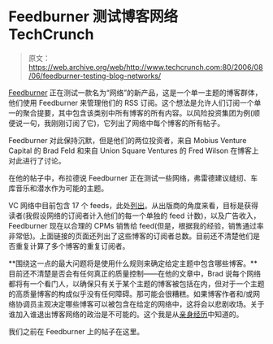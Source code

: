 # Feedburner 测试博客网络 TechCrunch

> 原文：<https://web.archive.org/web/http://www.techcrunch.com:80/2006/08/06/feedburner-testing-blog-networks/>

 [](https://web.archive.org/web/20221130203847/http://www.feedburner.com/) [Feedburner](https://web.archive.org/web/20221130203847/http://www.feedburner.com/) 正在测试一款名为“网络”的新产品，这是一个单一主题的博客群体，他们使用 Feedburner 来管理他们的 RSS 订阅。这个想法是允许人们订阅一个单一的聚合提要，其中包含该类别中所有博客的所有内容。以风险投资集团为例(顺便说一句，我刚刚订阅了它)，它列出了网络中每个博客的所有帖子。

Feedburner 对此保持沉默，但是他们的两位投资者，来自 Mobius Venture Capital 的 Brad Feld 和来自 Union Square Ventures 的 Fred Wilson 在博客上对此进行了讨论。

在他的帖子中，布拉德说 Feedburner 正在测试一些网络，弗雷德建议缝纫、车库音乐和潜水作为可能的主题。

VC 网络中目前包含 17 个 feeds，此处[列出](https://web.archive.org/web/20221130203847/https://www.feedburner.com/ads/add-campaign.do?n=5)。从出版商的角度来看，目标是获得读者(我假设网络的订阅者计入他们的每一个单独的 feed 计数)，以及广告收入，Feedburner 现在以合理的 CPMs 销售给 feed(但是，根据我的经验，销售通过率非常低)。上面链接的页面还列出了这些博客的订阅者总数。目前还不清楚他们是否重复计算了多个博客的重复订阅者。

**围绕这一点的最大问题将是使用什么规则来确定给定主题中包含哪些博客。**目前还不清楚是否会有任何真正的质量控制——在他的文章中，Brad 说每个网络都将有一个看门人，以确保只有关于某个主题的博客被包括在内，但对于一个主题的高质量博客的构成似乎没有任何障碍。那可能会很糟糕。如果博客作者和/或网络协调员主观决定哪些博客可以被包含在给定的网络中，这将会以悲剧收场。关于谁加入谁退出博客网络的政治是不可能的。这个我是从[亲身经历](https://web.archive.org/web/20221130203847/http://web20workgroup.com/)中知道的。

我们之前在 Feedburner 上的帖子在这里。